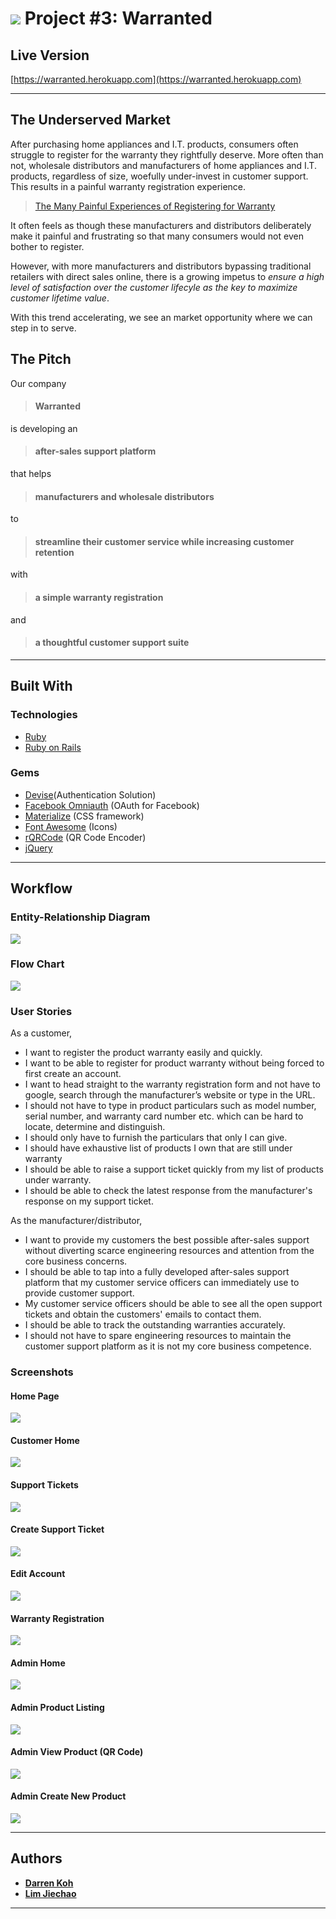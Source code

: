 # ![](./-ProjectDocumentation/ga_logo.svg) Project #3: Warranted

## Live Version

[https://warranted.herokuapp.com](https://warranted.herokuapp.com)

---

## The Underserved Market

After purchasing home appliances and I.T. products, consumers often struggle to register for the warranty they rightfully deserve. More often than not, wholesale distributors and manufacturers of home appliances and I.T. products, regardless of size, woefully under-invest in customer support. This results in a painful warranty registration experience.

> [The Many Painful Experiences of Registering for Warranty](https://gist.github.com/limjiechao/5388ca1c669901f2e3eeda0590bfe758)

It often feels as though these manufacturers and distributors deliberately make it painful and frustrating so that many consumers would not even bother to register.

However, with more manufacturers and distributors bypassing traditional retailers with direct sales online, there is a growing impetus to *ensure a high level of satisfaction over the customer lifecyle as the key to maximize customer lifetime value*.

With this trend accelerating, we see an market opportunity where we can step in to serve.

## The Pitch

Our company

> #### Warranted

is developing an  

> #### after-sales support platform

that helps

> #### manufacturers and wholesale distributors

to

> #### streamline their customer service while increasing customer retention

with

> #### a simple warranty registration

and

> #### a thoughtful customer support suite  

---

## Built With

### Technologies

* [Ruby](https://www.ruby-lang.org/en/)
* [Ruby on Rails](http://rubyonrails.org/)

### Gems

* [Devise](https://github.com/plataformatec/devise)(Authentication Solution)
* [Facebook Omniauth](https://github.com/mkdynamic/omniauth-facebook) (OAuth for Facebook)
* [Materialize](http://materializecss.com/) (CSS framework)
* [Font Awesome](https://github.com/bokmann/font-awesome-rails) (Icons)
* [rQRCode](https://github.com/whomwah/rqrcode) (QR Code Encoder)
* [jQuery](https://github.com/rails/jquery-rails)

---

## Workflow

### Entity-Relationship Diagram

![](/-ProjectDocumentation/project_3_erd.svg)

### Flow Chart

![](/-ProjectDocumentation/project_3_flowchart.svg)

### User Stories

As a customer,

* I want to register the product warranty easily and quickly.
* I want to be able to register for product warranty without being forced to first create an account.
* I want to head straight to the warranty registration form and not have to  google, search through the manufacturer’s website or type in the URL.
* I should not have to type in product particulars such as model number, serial number, and warranty card number etc. which can be hard to locate, determine and distinguish.
* I should only have to furnish the particulars that only I can give.
* I should have exhaustive list of products I own that are still under warranty
* I should be able to raise a support ticket quickly from my list of products under warranty.
* I should be able to check the latest response from the manufacturer's response on my support ticket.

As the manufacturer/distributor,

* I want to provide my customers the best possible after-sales support without diverting scarce engineering resources and attention from the core business concerns.
* I should be able to tap into a fully developed after-sales support platform that my customer service officers can immediately use to provide customer support.
* My customer service officers should be able to see all the open support tickets and obtain the customers' emails to contact them.
* I should be able to track the outstanding warranties accurately.
* I should not have to spare engineering resources to maintain the customer support platform as it is not my core business competence.

### Screenshots

#### Home Page
![](/-ProjectDocumentation/screenshots/ss1.png)

#### Customer Home
![](/-ProjectDocumentation/screenshots/ss2.png)

#### Support Tickets
![](/-ProjectDocumentation/screenshots/ss3.png)

#### Create Support Ticket
![](/-ProjectDocumentation/screenshots/ss4.png)

#### Edit Account
![](/-ProjectDocumentation/screenshots/ss5.png)

#### Warranty Registration
![](/-ProjectDocumentation/screenshots/ss6.png)

#### Admin Home
![](/-ProjectDocumentation/screenshots/ss7.png)

#### Admin Product Listing
![](/-ProjectDocumentation/screenshots/ss8.png)

#### Admin View Product (QR Code)
![](/-ProjectDocumentation/screenshots/ss10.png)

#### Admin Create New Product
![](/-ProjectDocumentation/screenshots/ss9.png)

---

## Authors

* **[Darren Koh](https://github.com/keed)**
* **[Lim Jiechao](https://github.com/limjiechao)**

---

